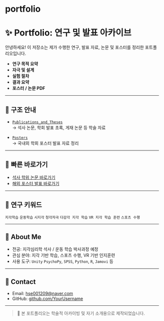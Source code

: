 # portfolio

# ✨ Portfolio: 연구 및 발표 아카이브

안녕하세요! 이 저장소는 제가 수행한 연구, 발표 자료, 논문 및 포스터를 정리한 포트폴리오입니다.  

- **연구 목적 요약**
- **자극 및 설계**
- **실험 절차**
- **결과 요약**
- **포스터 / 논문 PDF**

---

## 📂 구조 안내

- [`Publications_and_Theses`](./Publications_and_Theses)  
  → 석사 논문, 학회 발표 초록, 게재 논문 등 학술 자료

- [`Posters`](./Posters)  
  → 국내외 학회 포스터 발표 자료 정리

---

## 🔗 빠른 바로가기

- [석사 학위 논문 바로가기](./Publications_and_Theses/Master's_Thesis_VR_Putting)
- [해외 포스터 발표 바로가기](./Posters/VSS)

---

## 🧠 연구 키워드

`지각학습` `운동학습` `시지각` `청각자극` `다감각 지각 학습` `VR 지각 학습 훈련`  `스포츠 수행`

---

## 👤 About Me

- 전공: 지각심리학 석사 / 운동 학습 박사과정 예정
- 관심 분야: 지각 기반 학습, 스포츠 수행, VR 기반 인지훈련
- 사용 도구: `Unity` `PsychoPy`, `SPSS`, `Python`, `R`, `Jamovi` 등

---

## 📮 Contact

- Email: hse001209@naver.com
- GitHub: [github.com/YourUsername](https://github.com/YourUsername)

---

> 📌 본 포트폴리오는 학술적 아카이빙 및 자기 소개용으로 제작되었습니다.  
